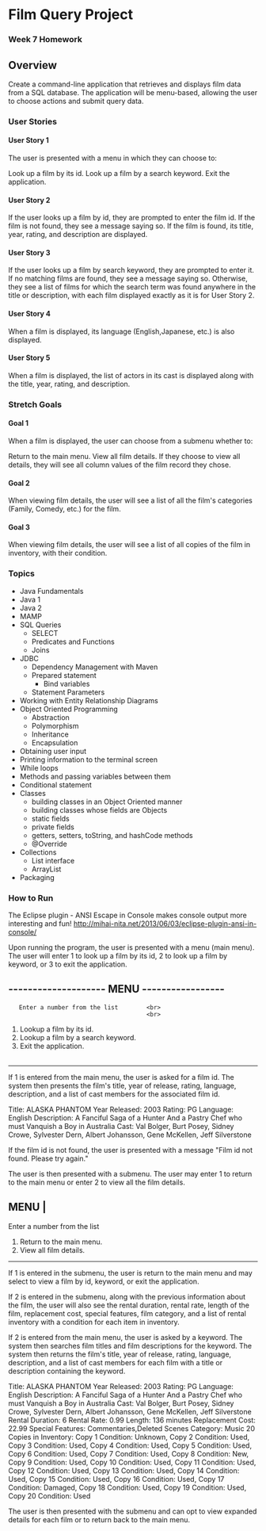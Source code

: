 # Film Query Project
### Week 7 Homework

## Overview
Create a command-line application that retrieves and displays film data from a SQL database. The application will be menu-based, allowing the user to choose actions and submit query data.

### User Stories
#### User Story 1
The user is presented with a menu in which they can choose to:

Look up a film by its id.
Look up a film by a search keyword.
Exit the application.

#### User Story 2
If the user looks up a film by id, they are prompted to enter the film id. If the film is not found, they see a message saying so. If the film is found, its title, year, rating, and description are displayed.

#### User Story 3
If the user looks up a film by search keyword, they are prompted to enter it. If no matching films are found, they see a message saying so. Otherwise, they see a list of films for which the search term was found anywhere in the title or description, with each film displayed exactly as it is for User Story 2.

#### User Story 4
When a film is displayed, its language (English,Japanese, etc.) is also displayed.

#### User Story 5
When a film is displayed, the list of actors in its cast is displayed along with the title, year, rating, and description.

### Stretch Goals
#### Goal 1
When a film is displayed, the user can choose from a submenu whether to:

Return to the main menu.
View all film details.
If they choose to view all details, they will see all column values of the film record they chose.

#### Goal 2
When viewing film details, the user will see a list of all the film's categories (Family, Comedy, etc.) for the film.

#### Goal 3
When viewing film details, the user will see a list of all copies of the film in inventory, with their condition.

### Topics
* Java Fundamentals
* Java 1
* Java 2
* MAMP
* SQL Queries
  - SELECT
  - Predicates and Functions
  - Joins
* JDBC
  - Dependency Management with Maven
  - Prepared statement
    - Bind variables
  - Statement Parameters
* Working with Entity Relationship Diagrams
* Object Oriented Programming
  - Abstraction
  - Polymorphism
  - Inheritance
  - Encapsulation
* Obtaining user input
* Printing information to the terminal screen
* While loops
* Methods and passing variables between them
* Conditional statement
* Classes
  - building classes in an Object Oriented manner
  - building classes whose fields are Objects
  - static fields
  - private fields
  - getters, setters, toString, and hashCode methods
  - @Override
* Collections
  - List interface
  - ArrayList
* Packaging

### How to Run
The Eclipse plugin - ANSI Escape in Console makes console output more interesting and fun!  http://mihai-nita.net/2013/06/03/eclipse-plugin-ansi-in-console/

Upon running the program, the user is presented with a menu (main menu). The user will enter 1 to look up a film by its id, 2 to look up a film by keyword, or 3 to exit the application.

-------------------- MENU -----------------<br>
---
       Enter a number from the list        <br>
                                           <br>
   1. Lookup a film by its id.             <br>
   2. Lookup a film by a search keyword.   <br>
   3. Exit the application.                <br>
                                           <br>
***  

If 1 is entered from the main menu, the user is asked for a film id. The system then presents the film's title, year of release, rating, language, description, and a list of cast members for the associated film id.

Title: ALASKA PHANTOM
Year Released: 2003
Rating: PG
Language: English
Description: A Fanciful Saga of a Hunter And a Pastry Chef who must Vanquish a Boy in Australia
Cast: Val Bolger, Burt Posey, Sidney Crowe, Sylvester Dern, Albert Johansson, Gene McKellen, Jeff Silverstone

If the film id is not found, the user is presented with a message "Film id not found. Please try again."

The user is then presented with a submenu. The user may enter 1 to return to the main menu or enter 2 to view all the film details.

MENU  |
---
Enter a number from the list

   1. Return to the main menu.
   2. View all film details.

***  

If 1 is entered in the submenu, the user is return to the main menu and may select to view a film by id, keyword, or exit the application.

If 2 is entered in the submenu, along with the previous information about the film, the user will also see the rental duration, rental rate, length of the film, replacement cost, special features, film category, and a list of rental inventory with a condition for each item in inventory.

If 2 is entered from the main menu, the user is asked by a keyword. The system then searches film titles and film descriptions for the keyword. The system then returns the film's title, year of release, rating, language, description, and a list of cast members for each film with a title or description containing the keyword.

Title: ALASKA PHANTOM
Year Released: 2003
Rating: PG
Language: English
Description: A Fanciful Saga of a Hunter And a Pastry Chef who must Vanquish a Boy in Australia
Cast: Val Bolger, Burt Posey, Sidney Crowe, Sylvester Dern, Albert Johansson, Gene McKellen, Jeff Silverstone
Rental Duration: 6
Rental Rate: 0.99
Length: 136 minutes
Replacement Cost: 22.99
Special Features: Commentaries,Deleted Scenes
Category: Music
20 Copies in Inventory: Copy 1 Condition: Unknown, Copy 2 Condition: Used, Copy 3 Condition: Used, Copy 4 Condition: Used, Copy 5 Condition: Used, Copy 6 Condition: Used, Copy 7 Condition: Used, Copy 8 Condition: New, Copy 9 Condition: Used, Copy 10 Condition: Used, Copy 11 Condition: Used, Copy 12 Condition: Used, Copy 13 Condition: Used, Copy 14 Condition: Used, Copy 15 Condition: Used, Copy 16 Condition: Used, Copy 17 Condition: Damaged, Copy 18 Condition: Used, Copy 19 Condition: Used, Copy 20 Condition: Used

The user is then presented with the submenu and can opt to view expanded details for each film or to return back to the main menu.
